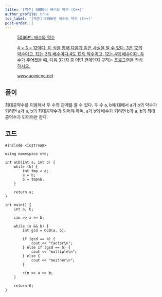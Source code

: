 ```yaml
---
title: '[백준] 5086번 배수와 약수 (C++)'
author_profile: true
toc_label: '[백준] 5086번 배수와 약수 (C++)'
post-order: 1
---
```


<figure data-ke-type="opengraph"><a href="https://www.acmicpc.net/problem/5086" data-source-url="https://www.acmicpc.net/problem/5086">
<div class="og-image" style="background-image: url('https://drive.google.com/uc?export=view&id=1nCax5mgwtYA82T46I_ntU1afsBBNkrLr');"></div>
<div class="og-text">
<p class="og-title">5086번: 배수와 약수</p>
<p class="og-desc">4 × 3 = 12이다. 이 식을 통해 다음과 같은 사실을 알 수 있다. 3은 12의 약수이고, 12는 3의 배수이다.4도 12의 약수이고, 12는 4의 배수이다. 두 수가 주어졌을 때, 다음 3가지 중 어떤 관계인지 구하는 프로그램을 작성하시오.</p>
<p class="og-host">www.acmicpc.net</p></div></a></figure>

## 풀이
최대공약수를 이용해서 두 수의 관계를 알 수 있다. 두 수 a, b에 대해서 a가 b의 약수가 되려면 a가 a, b의 최대공약수가 되어야 하며, a가 b의 배수가 되려면 b가 a, b의 최대공약수가 되어야만 한다.

## 코드
```cpp::lineons
#include <iostream>

using namespace std;

int GCD(int a, int b) {
    while (b) {
        int tmp = a;
        a = b;
        b = tmp%b;
    }

    return a;
}

int main() {
    int a, b;

    cin >> a >> b;

    while (a && b) {
        int gcd = GCD(a, b);

        if (gcd == a) {
            cout << "factor\n";
        } else if (gcd == b) {
            cout << "multiple\n";
        } else {
            cout << "neither\n";
        }

        cin >> a >> b;
    }

    return 0;
}
```